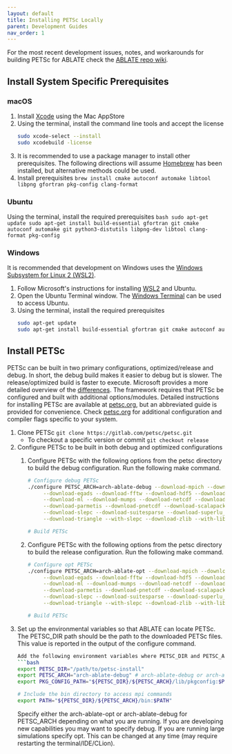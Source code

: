 ```yaml
---
layout: default
title: Installing PETSc Locally
parent: Development Guides
nav_order: 1
---
```


For the most recent development issues, notes, and workarounds for building PETSc for ABLATE check the [ABLATE repo wiki](https://github.com/UBCHREST/ablate/wiki).

## Install System Specific Prerequisites
### macOS
1. Install [Xcode](https://apps.apple.com/us/app/xcode/id497799835) using the Mac AppStore
1. Using the terminal, install the command line tools and accept the license
    ```bash
    sudo xcode-select --install 
    sudo xcodebuild -license
    ```
1. It is recommended to use a package manager to install other prerequisites.  The following directions will assume [Homebrew](https://brew.sh) has been installed, but alternative methods could be used.
1. Install prerequisites ```brew install cmake autoconf automake libtool libpng gfortran pkg-config clang-format```

### Ubuntu
Using the terminal, install the required prerequisites
    ```bash
    sudo apt-get update
    sudo apt-get install build-essential gfortran git cmake autoconf automake git python3-distutils libpng-dev libtool clang-format pkg-config
    ```

### Windows
It is recommended that development on Windows uses the [Windows Subsystem for Linux 2 (WSL2)](https://docs.microsoft.com/en-us/windows/wsl/install-win10).
1. Follow Microsoft's instructions for installing [WSL2](https://docs.microsoft.com/en-us/windows/wsl/install-win10) and Ubuntu.
1. Open the Ubuntu Terminal window.  The [Windows Terminal](https://www.microsoft.com/en-us/p/windows-terminal/9n0dx20hk701?activetab=pivot:overviewtab) can be used to access Ubuntu.
1. Using the terminal, install the required prerequisites
    ```bash
    sudo apt-get update
    sudo apt-get install build-essential gfortran git cmake autoconf automake git python3-distutils libpng-dev libtool clang-format pkg-config
    ```

## Install PETSc
PETSc can be built in two primary configurations, optimized/release and debug.  In short, the debug build makes it easier to debug but is slower.  The release/optimized build is faster to execute.  Microsoft provides a more detailed overview of the [differences](https://docs.microsoft.com/en-us/visualstudio/debugger/how-to-set-debug-and-release-configurations). The framework requires that PETSc be configured and built with additional options/modules.  Detailed instructions for installing PETSc are available at [petsc.org](https://petsc.org/release/install/), but an abbreviated guide is provided for convenience.  Check [petsc.org](https://petsc.org/release/install/) for additional configuration and compiler flags specific to your system.  
1. Clone PETSc ```git clone https://gitlab.com/petsc/petsc.git ```
    - To checkout a specific version or commit ```git checkout release``` 
2. Configure PETSc to be built in both debug and optimized configurations
   1. Configure PETSc with the following options from the petsc directory to build the debug configuration.  Run the following make command.
       ```bash
       # Configure debug PETSc
       ./configure PETSC_ARCH=arch-ablate-debug --download-mpich --download-fblaslapack --download-ctetgen \
            --download-egads --download-fftw --download-hdf5 --download-metis \
            --download-ml --download-mumps --download-netcdf --download-p4est \
            --download-parmetis --download-pnetcdf --download-scalapack \
            --download-slepc --download-suitesparse --download-superlu_dist \
            --download-triangle --with-slepc --download-zlib --with-libpng --download-tchem
    
       # Build PETSc
       ```

   2. Configure PETSc with the following options from the petsc directory to build the release configuration.  Run the following make command.
       ```bash   
       # Configure opt PETSc
       ./configure PETSC_ARCH=arch-ablate-opt --download-mpich --download-fblaslapack --download-ctetgen \
            --download-egads --download-fftw --download-hdf5 --download-metis \
            --download-ml --download-mumps --download-netcdf --download-p4est \
            --download-parmetis --download-pnetcdf --download-scalapack \
            --download-slepc --download-suitesparse --download-superlu_dist \
            --download-triangle --with-slepc --download-zlib --with-libpng --download-tchem --with-debugging=0 
    
       # Build PETSc

       ```
3. Set up the environmental variables so that ABLATE can locate PETSc. The PETSC_DIR path should be the path to the downloaded PETSc files.  This value is reported in the output of the configure command.
    ```bash
    Add the following environment variables where PETSC_DIR and PETSC_ARCH are replaced with specified values from the configure command.  On macOS this means putting the following in the ~/.zshrc or ~/.bashrc hidden file (depending on version).  On most Linux versions add the following to the ~/.bashrc file.
    ```bash
    export PETSC_DIR="/path/to/petsc-install"
    export PETSC_ARCH="arch-ablate-debug" # arch-ablate-debug or arch-ablate-opt
    export PKG_CONFIG_PATH="${PETSC_DIR}/${PETSC_ARCH}/lib/pkgconfig:$PKG_CONFIG_PATH"
    
    # Include the bin directory to access mpi commands
    export PATH="${PETSC_DIR}/${PETSC_ARCH}/bin:$PATH"
    ```
   Specify either the arch-ablate-opt or arch-ablate-debug for PETSC_ARCH depending on what you are running.  If you are developing new capabilities you may want to specify debug.  If you are running large simulations specify opt. This can be changed at any time (may require restarting the terminal/IDE/CLion).
